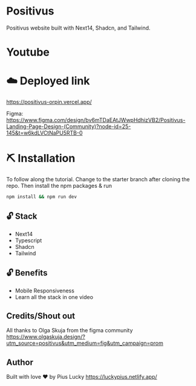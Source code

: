 # Positivus
Positivus website built with Next14, Shadcn, and Tailwind.

# Youtube

# ☁️ Deployed link
https://positivus-orpin.vercel.app/

Figma:  
https://www.figma.com/design/bv6mTDaEAtJWwpHdhizVB2/Positivus-Landing-Page-Design-(Community)?node-id=25-145&t=w6kdLVCtNaPU5RTB-0

# ⛏️ Installation
To follow along the tutorial. Change to the starter branch  after cloning the repo.
Then install the npm packages & run
```bash
npm install && npm run dev
```


## 🔓 Stack
- Next14
- Typescript
- Shadcn
- Tailwind

## 🔓 Benefits
- Mobile Responsiveness
- Learn all the stack in one video


## Credits/Shout out
All thanks to Olga Skuja from the figma community
https://www.olgaskuja.design/?utm_source=positivus&utm_medium=fig&utm_campaign=prom

## Author
Built with love ❤️ by Pius Lucky https://luckypius.netlify.app/

